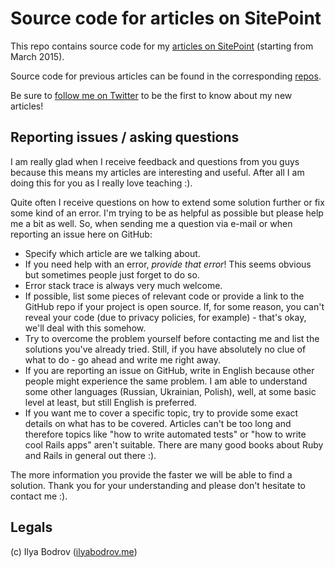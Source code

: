 # Source code for articles on SitePoint

This repo contains source code for my [articles on SitePoint](http://www.sitepoint.com/author/ibodrov/) (starting from March 2015).

Source code for previous articles can be found in the corresponding [repos](https://github.com/bodrovis?tab=repositories).

Be sure to [follow me on Twitter](https://twitter.com/bodrovis) to be the first to know about my new articles!

## Reporting issues / asking questions

I am really glad when I receive feedback and questions from you guys because this means my articles are interesting and
useful. After all I am doing this for you as I really love teaching :).

Quite often I receive questions on how to extend some solution
further or fix some kind of an error. I'm trying to be as helpful as possible but please help me a bit as well. So, when sending
me a question via e-mail or when reporting an issue here on GitHub:

* Specify which article are we talking about.
* If you need help with an error, *provide that error*! This seems obvious but sometimes people just forget to do so.
* Error stack trace is always very much welcome.
* If possible, list some pieces of relevant code or provide a link to the GitHub repo if your project is open source.
If, for some reason, you can't reveal your code (due to privacy policies, for example) - that's okay, we'll deal with this
somehow.
* Try to overcome the problem yourself before contacting me and list the solutions you've already tried. Still, if you have
absolutely no clue of what to do - go ahead and write me right away.
* If you are reporting an issue on GitHub, write in English because other people might experience the same problem. I am able to understand
some other languages (Russian, Ukrainian, Polish), well, at some basic level at least, but still English is preferred.
* If you want me to cover a specific topic, try to provide some exact details on what has to be covered. Articles can't be too
long and therefore topics like "how to write automated tests" or "how to write cool Rails apps" aren't suitable. There are
many good books about Ruby and Rails in general out there :).

The more information you provide the faster we will be able to find a solution. Thank you for your understanding and
please don't hesitate to contact me :).

## Legals

(c) Ilya Bodrov ([ilyabodrov.me](http://ilyabodrov.me))



